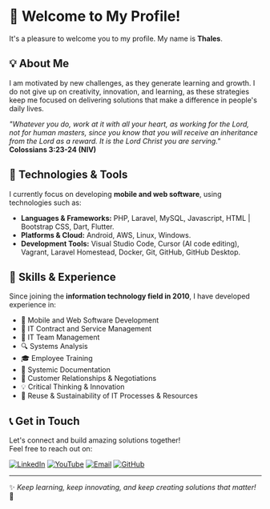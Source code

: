 # 👋 Welcome to My Profile!

It's a pleasure to welcome you to my profile. My name is **Thales**.

## 💡 About Me

I am motivated by new challenges, as they generate learning and growth. I do not give up on creativity, innovation, and learning, as these strategies keep me focused on delivering solutions that make a difference in people's daily lives.

_"Whatever you do, work at it with all your heart, as working for the Lord, not for human masters, since you know that you will receive an inheritance from the Lord as a reward. It is the Lord Christ you are serving."_  
**Colossians 3:23-24 (NIV)**

## 🚀 Technologies & Tools

I currently focus on developing **mobile and web software**, using technologies such as:
- **Languages & Frameworks:** PHP, Laravel, MySQL, Javascript, HTML | Bootstrap CSS, Dart, Flutter.
- **Platforms & Cloud:** Android, AWS, Linux, Windows.
- **Development Tools:** Visual Studio Code, Cursor (AI code editing), Vagrant, Laravel Homestead, Docker, Git, GitHub, GitHub Desktop.

## 🎯 Skills & Experience

Since joining the **information technology field in 2010**, I have developed experience in:
- 📱 Mobile and Web Software Development
- 📜 IT Contract and Service Management
- 👥 IT Team Management
- 🔍 Systems Analysis
- 🎓 Employee Training
- 📝 Systemic Documentation
- 🤝 Customer Relationships & Negotiations
- 💡 Critical Thinking & Innovation
- 🌱 Reuse & Sustainability of IT Processes & Resources

## 📞 Get in Touch

Let's connect and build amazing solutions together!  
Feel free to reach out on:

[![LinkedIn](https://img.shields.io/badge/LinkedIn-blue?style=flat-square&logo=linkedin)](https://www.linkedin.com/in/thalesbento/)
[![YouTube](https://img.shields.io/badge/YouTube-red?style=flat-square&logo=youtube)](https://www.youtube.com/@thales-barbosa-bento)
[![Email](https://img.shields.io/badge/Email-grey?style=flat-square&logo=gmail)](mailto:dev.tbarbosa.bento@gmail.com)
[![GitHub](https://img.shields.io/badge/GitHub-black?style=flat-square&logo=github)](https://github.com/thalesbarbosab)

---

✨ _Keep learning, keep innovating, and keep creating solutions that matter!_ 🚀  
